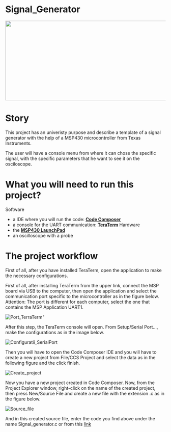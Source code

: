 # Signal_Generator
<p align="center">
  <img src="" width="800" height="250">
</p>

# Story
This project has an univeristy purpose and describe a template of a signal generator with the help of a MSP430 microcontroller from Texas Instruments.

The user will have a console menu from where it can chose the specific signal, with the specific parameters that he want to see it on the osciloscope.

# What you will need to run this project?
Software
- a IDE where you will run the code: [**Code Composer**](https://www.ti.com/tool/download/CCSTUDIO/12.7.0)
- a console for the UART communication: [**TeraTerm**](https://tera-term.en.lo4d.com/windows)
Hardware
- the [**MSP430 LaunchPad**](https://www.ti.com/tool/MSP-EXP430FR2355)
- an oscilloscope with a probe

# The project workflow
First of all, after you have installed TeraTerm, open the application to make the necessary configurations.

First of all, after installing TeraTerm from the upper link, connect the MSP board via USB to the computer, then open the application and select the communication port specific to the microcontroller as in the figure below. Attention: The port is different for each computer, select the one that contains the MSP Application UART1.

![Port_TerraTerm](https://github.com/SamiIonesi/Signal_Generator/assets/150432462/f8b7ec25-d59a-4716-b984-f9a952072250)"

After this step, the TeraTerm console will open. From Setup/Serial Port..., make the configurations as in the image below.

![Configuratii_SerialPort](https://github.com/SamiIonesi/Signal_Generator/assets/150432462/0e61a480-d153-46bf-bcae-e95a8f1589e6)

Then you will have to open the Code Composer IDE and you will have to create a new project from File/CCS Project and select the data as in the following figure and the click finish.

![Create_project](https://github.com/SamiIonesi/Signal_Generator/assets/150432462/4b857171-5b3c-4781-942f-986d0da4da2e)

Now you have a new project created in Code Composer. Now, from the Project Explorer window, right-click on the name of the created project, then press New/Source File and create a new file with the extension .c as in the figure below.

![Source_file](https://github.com/SamiIonesi/Signal_Generator/assets/150432462/35f90115-f333-4286-9cfb-15e64eb70c70)

And in this created source file, enter the code you find above under the name Signal_generator.c or from this [link]()
